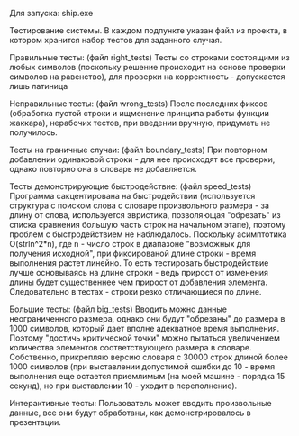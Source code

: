 Для запуска: ship.exe

Тестирование системы.
В каждом подпункте указан файл из проекта, в котором хранится набор тестов для заданного случая.

Правильные тесты: 
(файл right_tests)
Тесты со строками состоящими из любых символов (поскольку решение происходит на основе проверки символов на равенство), для проверки на корректность - допускается лишь латиница

Неправильные тесты: 
(файл wrong_tests) После последних фиксов (обработка пустой строки и ищменение принципа работы функции жаккара), нерабочих тестов, при введении вручную, придумать не получилось.

Тесты на граничные случаи:
(файл boundary_tests)
При повторном добавлении одинаковой строки - для нее происходят все проверки, однако повторно она в словарь не добавляется.

Тесты демонстрирующие быстродействие:
(файл speed_tests)
Программа сакцентирована на быстродействии (используется структура с поиском слова с словаре произвольного размера - за длину от слова, используется эвристика, позволяющая "обрезать" из списка сравнения большую часть строк на начальном этапе), поэтому проблем с быстродействием не наблюдалось.
Поскольку асимптотика O(strln^2*n), где n - число строк в диапазоне "возможных для получения исходной", при фиксированой длине строки - время выполнения растет линейно. То есть тестировать быстродействие лучше основываясь на длине строки - ведь прирост от изменения длины будет существеннее чем прирост от добавления элемента. Следовательно в тестах - строки резко отличающиеся по длине.

Большие тесты:
(файл big_tests)
Вводить можно данные неограниченного размера, однако они будут "обрезаны" до размера в 1000 символов, который дает вполне адекватное время выполнения.
Поэтому "достичь критической точки" можно пытаться увеличением количества элементов соответствующего размера в словаре.
Собственно, прикрепляю версию словаря с 30000 строк длиной более 1000 символов (при выставлении допустимой ошибки до 10 - время выполнения еще остается приемлимым (на моей машине - порядка 15 секунд), но при выставлении 10 - уходит в переполнение).

Интерактивные тесты:
Пользователь может вводить произвольные данные, все они будут обработаны, как демонстрировалось в презентации.
